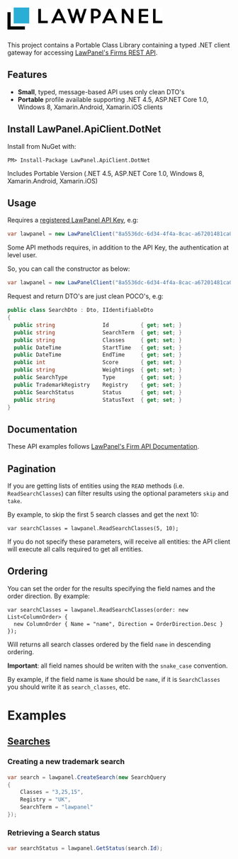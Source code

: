 ![Logo and name](./logoAndName350x50.png)
====

This project contains a Portable Class Library containing a typed .NET client gateway for accessing [LawPanel's Firms REST API](https://developer.lawpanel.com/docs/services/).


## Features

  - **Small**, typed, message-based API uses only clean DTO's
  - **Portable** profile available supporting .NET 4.5, ASP.NET Core 1.0, Windows 8, Xamarin.Android, Xamarin.iOS clients 
  
## Install LawPanel.ApiClient.DotNet

Install from NuGet with:

    PM> Install-Package LawPanel.ApiClient.DotNet

Includes Portable Version (.NET 4.5, ASP.NET Core 1.0, Windows 8, Xamarin.Android, Xamarin.iOS) 

## Usage

Requires a [registered LawPanel API Key](https://developer.lawpanel.com/docs/services/), e.g:

```csharp
var lawpanel = new LawPanelClient("8a5536dc-6d34-4f4a-8cac-a67201481ca0");
```

Some API methods requires, in addition to the API Key, the authentication at level user.

So, you can call the constructor as below:

```csharp
var lawpanel = new LawPanelClient("8a5536dc-6d34-4f4a-8cac-a67201481ca0","user@domain.ext","password");
```

Request and return DTO's are just clean POCO's, e.g:

```csharp
public class SearchDto : Dto, IIdentifiableDto
{
  public string               Id          { get; set; }
  public string               SearchTerm  { get; set; }
  public string               Classes     { get; set; }
  public DateTime             StartTime   { get; set; }
  public DateTime             EndTime     { get; set; }
  public int                  Score       { get; set; }
  public string               Weightings  { get; set; }
  public SearchType           Type        { get; set; }
  public TrademarkRegistry    Registry    { get; set; }
  public SearchStatus         Status      { get; set; }
  public string               StatusText  { get; set; }
}
```
## Documentation

These API examples follows [LawPanel's Firm API Documentation](https://developer.lawpanel.com/api_introduction).

## Pagination

If you are getting lists of entities using the `READ` methods (i.e. `ReadSearchClasses`) can filter results using the optional parameters `skip` and `take`.

By example, to skip the first 5 search classes and get the next 10:

    var searchClasses = lawpanel.ReadSearchClasses(5, 10);
    
If you do not specify these parameters, will receive all entities: the API client will execute all calls required to get all entities.

## Ordering

You can set the order for the results specifying the field names and the order direction. By example:

    var searchClasses = lawpanel.ReadSearchClasses(order: new List<ColumnOrder> { 
      new ColumnOrder { Name = "name", Direction = OrderDirection.Desc } 
    });

Will returns all search classes ordered by the field `name` in descending ordering. 

**Important**: all field names should be writen with the `snake_case` convention. 

By example, if the field name is `Name` should be `name`, if it is `SearchClasses` you should write it as `search_classes`, etc.


# Examples

## [Searches](https://developer.lawpanel.com/docs/services/57d1b3e7781258070026484d/operations/57d1b3e978125813d06c1c0c)

### Creating a new trademark search 

```csharp
var search = lawpanel.CreateSearch(new SearchQuery
{
    Classes = "3,25,15",
    Registry = "UK",
    SearchTerm = "lawpanel"
});
```
### Retrieving a Search status

```csharp
var searchStatus = lawpanel.GetStatus(search.Id);
```
